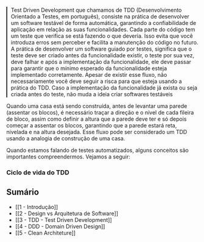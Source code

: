 
 <p style="border-left: 2px solid black; padding-left: 10px;">Test Driven Development que chamamos de TDD (Desenvolvimento Orientado a Testes, em português), consiste na prática de desenvolver um software testável de forma automática, garantindo a confiabilidade de aplicação em relação as suas funcionalidades. Cada parte do código tem um teste que verifica se está fazendo o que deveria. Isso evita que você introduza erros sem perceber e facilita a manutenção do código no futuro. A prática de desenvolver um software guiado por testes, significa que o teste deve ser criado antes da funcionalidade existir, o teste por sua vez, deve falhar e após a implementação da funcionalidade, ele deve passar para garantir que o mínimo esperado da funcionalidade esteja implementado corretamente. Apesar de existir esse fluxo, não necessariamente você deve seguir a risca para que esteja usando a prática do TDD. Caso a implementação da funcionalidade já exista ou seja criada antes do teste, não muda a ideia criar softwares testáveis</p>

Quando uma casa está sendo construída, antes de levantar uma parede (assentar os blocos), é necessário traçar a direção e o nível de cada fileira de bloco, assim como definir a altura que a parede deve ter e só depois começar a assentar os blocos, garantindo que a parede estará reta, nivelada e na altura desejada. Esse fluxo pode ser considerado um TDD usando a analogia de construção de uma casa.

Quando estamos falando de testes automatizados, alguns conceitos são importantes compreendermos. Vejamos a seguir:

### Ciclo de vida do TDD



## Sumário

- [[1 - Introdução]]
- [[2 - Design vs Arquitetura de Software]]
- [[3 - TDD - Test Driven Development]]
- [[4 - DDD - Domain Driven Design]]
- [[5 - Clean Architeture]]